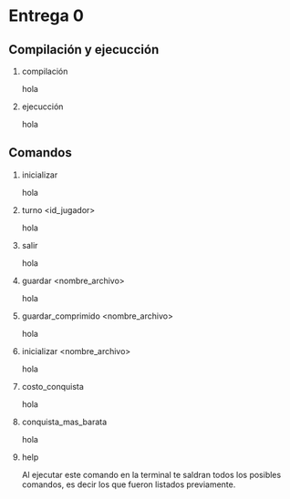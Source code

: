 # Entrega 0

## Compilación y ejecucción
   
1. compilación

   hola
   
2. ejecucción

   hola

## Comandos

1. inicializar

   hola
   
2. turno <id_jugador>

   hola

3. salir

   hola

4. guardar <nombre_archivo>

   hola

5. guardar_comprimido <nombre_archivo>

   hola

6. inicializar <nombre_archivo>

   hola

7. costo_conquista <territorio>

   hola

8. conquista_mas_barata

   hola

9. help
   
   Al ejecutar este comando en la terminal te saldran todos los posibles comandos, es decir los que fueron listados previamente.
